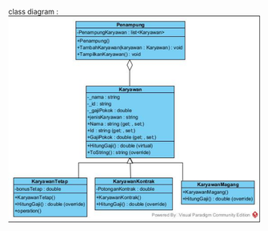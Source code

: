 class diagram :
<img src="https://github.com/tunggulalmajid/Tugas-Praktikum-Encapsulasi/blob/master/Tugas%20Praktikum%20Encapsulasi/Class%20Diagram%20Karyawan.jpg">
